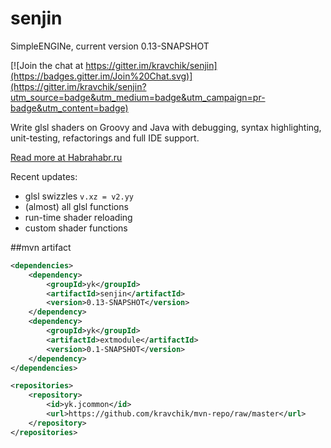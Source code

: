 # senjin
SimpleENGINe, current version 0.13-SNAPSHOT

[![Join the chat at https://gitter.im/kravchik/senjin](https://badges.gitter.im/Join%20Chat.svg)](https://gitter.im/kravchik/senjin?utm_source=badge&utm_medium=badge&utm_campaign=pr-badge&utm_content=badge)

Write glsl shaders on Groovy and Java with debugging, syntax highlighting, unit-testing, refactorings and full IDE support.

[Read more at Habrahabr.ru](http://habrahabr.ru/post/269591/)

Recent updates:

* glsl swizzles ```v.xz = v2.yy```
* (almost) all glsl functions
* run-time shader reloading
* custom shader functions

##mvn artifact
```xml
<dependencies>
    <dependency>
        <groupId>yk</groupId>
        <artifactId>senjin</artifactId>
        <version>0.13-SNAPSHOT</version>
    </dependency>
    <dependency>
        <groupId>yk</groupId>
        <artifactId>extmodule</artifactId>
        <version>0.1-SNAPSHOT</version>
    </dependency>
</dependencies>

<repositories>
    <repository>
        <id>yk.jcommon</id>
        <url>https://github.com/kravchik/mvn-repo/raw/master</url>
    </repository>
</repositories>
```


